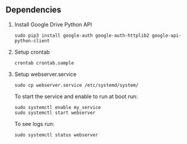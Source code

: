 
## Dependencies

1. Install Google Drive Python API
   ```
   sudo pip3 install google-auth google-auth-httplib2 google-api-python-client
   ```
1. Setup crontab
   ```
   crontab crontab.sample
   ```

1. Setup webserver.service
   ```
   sudo cp webserver.service /etc/systemd/system/
   ```

   To start the service and enable to run at boot run:
   ```
   sudo systemctl enable my_service
   sudo systemctl start webserver
   ```
   
   To see logs run:
   ```
   sudo systemctl status webserver
   ```
